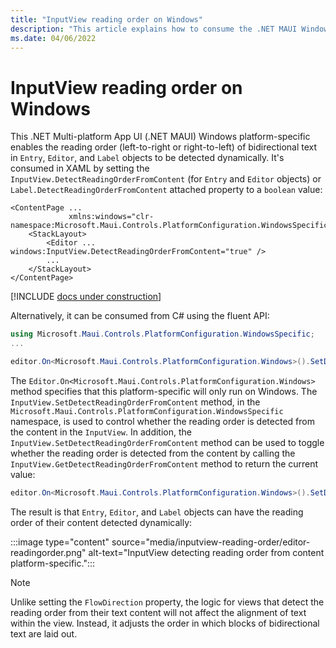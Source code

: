 ```yaml
---
title: "InputView reading order on Windows"
description: "This article explains how to consume the .NET MAUI Windows platform-specific that enables the reading order of bidirectional text to be detected dynamically."
ms.date: 04/06/2022
---
```


# InputView reading order on Windows

This .NET Multi-platform App UI (.NET MAUI) Windows platform-specific enables the reading order (left-to-right or right-to-left) of bidirectional text in `Entry`, `Editor`, and `Label` objects to be detected dynamically. It's consumed in XAML by setting the `InputView.DetectReadingOrderFromContent` (for `Entry` and `Editor` objects) or `Label.DetectReadingOrderFromContent` attached property to a `boolean` value:

```xaml
<ContentPage ...
             xmlns:windows="clr-namespace:Microsoft.Maui.Controls.PlatformConfiguration.WindowsSpecific;assembly=Microsoft.Maui.Controls">
    <StackLayout>
        <Editor ... windows:InputView.DetectReadingOrderFromContent="true" />
        ...
    </StackLayout>
</ContentPage>
```

[!INCLUDE [docs under construction](~/includes/preview-note.md)]

Alternatively, it can be consumed from C# using the fluent API:

```csharp
using Microsoft.Maui.Controls.PlatformConfiguration.WindowsSpecific;
...

editor.On<Microsoft.Maui.Controls.PlatformConfiguration.Windows>().SetDetectReadingOrderFromContent(true);
```

The `Editor.On<Microsoft.Maui.Controls.PlatformConfiguration.Windows>` method specifies that this platform-specific will only run on Windows. The `InputView.SetDetectReadingOrderFromContent` method, in the `Microsoft.Maui.Controls.PlatformConfiguration.WindowsSpecific` namespace, is used to control whether the reading order is detected from the content in the `InputView`. In addition, the `InputView.SetDetectReadingOrderFromContent` method can be used to toggle whether the reading order is detected from the content by calling the `InputView.GetDetectReadingOrderFromContent` method to return the current value:

```csharp
editor.On<Microsoft.Maui.Controls.PlatformConfiguration.Windows>().SetDetectReadingOrderFromContent(!editor.On<Microsoft.Maui.Controls.PlatformConfiguration.Windows>().GetDetectReadingOrderFromContent());
```

The result is that `Entry`, `Editor`, and `Label` objects can have the reading order of their content detected dynamically:

:::image type="content" source="media/inputview-reading-order/editor-readingorder.png" alt-text="InputView detecting reading order from content platform-specific.":::

> [!NOTE]
> Unlike setting the `FlowDirection` property, the logic for views that detect the reading order from their text content will not affect the alignment of text within the view. Instead, it adjusts the order in which blocks of bidirectional text are laid out.
